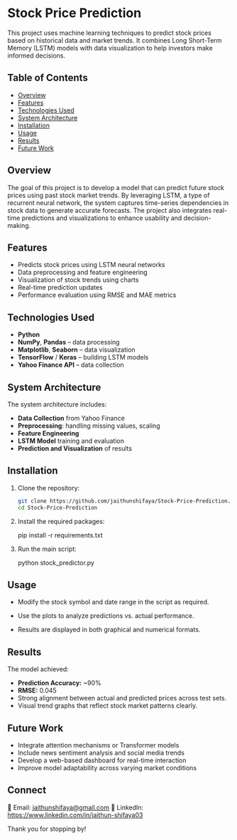 # Stock Price Prediction

This project uses machine learning techniques to predict stock prices based on historical data and market trends. It combines Long Short-Term Memory (LSTM) models with data visualization to help investors make informed decisions.

## Table of Contents
- [Overview](#overview)
- [Features](#features)
- [Technologies Used](#technologies-used)
- [System Architecture](#system-architecture)
- [Installation](#installation)
- [Usage](#usage)
- [Results](#results)
- [Future Work](#future-work)

## Overview

The goal of this project is to develop a model that can predict future stock prices using past stock market trends. By leveraging LSTM, a type of recurrent neural network, the system captures time-series dependencies in stock data to generate accurate forecasts. The project also integrates real-time predictions and visualizations to enhance usability and decision-making.

## Features

- Predicts stock prices using LSTM neural networks
- Data preprocessing and feature engineering
- Visualization of stock trends using charts
- Real-time prediction updates
- Performance evaluation using RMSE and MAE metrics

## Technologies Used

- **Python**
- **NumPy**, **Pandas** – data processing
- **Matplotlib**, **Seaborn** – data visualization
- **TensorFlow** / **Keras** – building LSTM models
- **Yahoo Finance API** – data collection

## System Architecture

The system architecture includes:
- **Data Collection** from Yahoo Finance
- **Preprocessing**: handling missing values, scaling
- **Feature Engineering**
- **LSTM Model** training and evaluation
- **Prediction and Visualization** of results

## Installation

1. Clone the repository:
   ```bash
   git clone https://github.com/jaithunshifaya/Stock-Price-Prediction.git
   cd Stock-Price-Prediction

2. Install the required packages:

   pip install -r requirements.txt
   
3. Run the main script:

   python stock_predictor.py
  
## Usage

- Modify the stock symbol and date range in the script as required.

- Use the plots to analyze predictions vs. actual performance.

- Results are displayed in both graphical and numerical formats.

## Results

The model achieved:
- **Prediction Accuracy:** ~90%
- **RMSE:** 0.045
- Strong alignment between actual and predicted prices across test sets.
- Visual trend graphs that reflect stock market patterns clearly.

## Future Work
- Integrate attention mechanisms or Transformer models
- Include news sentiment analysis and social media trends
- Develop a web-based dashboard for real-time interaction
- Improve model adaptability across varying market conditions

## Connect
📧 Email: jaithunshifaya@gmail.com
🔗 LinkedIn: https://www.linkedin.com/in/jaithun-shifaya03

Thank you for stopping by!
   
